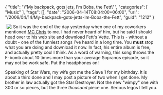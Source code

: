{
	"title": "\\\"My backpack, gots jets, I'm Boba, the Fett\\\"",
	"categories": [
		"Music"
	],
	"tags": [],
	"date": "2006-04-14T08:04:00+06:00",
	"url": "/2006/04/14/My-backpack-gots-jetts-Im-Boba-the-Fett",
	"guid": "1212"
}

<a href="http://www.mcchris.com"><img src="http://ray.camdenfamily.com/images/fett.jpg" border="0" align="left" hspace="5"></a> So it was the end of the day yesterday when one of my coworkers mentioned <a href="http://www.mcchris.com">MC Chris</a> to me. I had never heard of him, but he said I should head over to his web site and download Fett's Vette. This is - without a doubt - one of the funniest songs I've heard in a long time. You <b>must</b> stop what you are doing and download it now. In fact, his entire album is free, and actually pretty cool I think. As a word of warning, this song throws the F-bomb about 10 times more than your average Sopranos episode, so it may not be work safe. Put the headphones on!

Speaking of Star Wars, my wife got me the Slave 1 for my birthday. It is about a third done and I may post a picture of two when I get done. My brother in law actually got the Star Destroyer. Not the new "wimpy" one with 300 or so pieces, but the three <i>thousand</i> piece one. Serious legos I tell you.